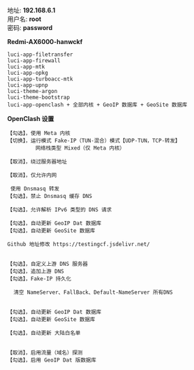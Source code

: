 地址: **192.168.6.1**<br>
用户名: **root**<br>
密码: **password**


**Redmi-AX6000-hanwckf**
```
luci-app-filetransfer
luci-app-firewall
luci-app-mtk
luci-app-opkg
luci-app-turboacc-mtk
luci-app-upnp
luci-theme-argon
luci-theme-bootstrap
luci-app-openclash + 全部内核 + GeoIP 数据库 + GeoSite 数据库
```

**OpenClash 设置**
```
【勾选】，使用 Meta 内核
【切换】，运行模式 Fake-IP（TUN-混合）模式【UDP-TUN，TCP-转发】
         网络栈类型 Mixed（仅 Meta 内核）

【取消】，绕过服务器地址

【取消】，仅允许内网

 使用 Dnsmasq 转发
【勾选】，禁止 Dnsmasq 缓存 DNS

【勾选】，允许解析 IPv6 类型的 DNS 请求

【勾选】，自动更新 GeoIP Dat 数据库
【勾选】，自动更新 GeoSite 数据库

Github 地址修改 https://testingcf.jsdelivr.net/


【勾选】，自定义上游 DNS 服务器
【勾选】，追加上游 DNS
【勾选】，Fake-IP 持久化

  清空 NameServer、FallBack、Default-NameServer 所有DNS


【勾选】，自动更新 GeoIP Dat 数据库
【勾选】，自动更新 GeoSite 数据库

【勾选】，自动更新 大陆白名单


【取消】，启用流量（域名）探测
【勾选】，启用 GeoIP Dat 版数据库
```

